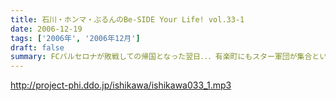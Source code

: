 ```yaml
---
title: 石川・ホンマ・ぶるんのBe-SIDE Your Life! vol.33-1
date: 2006-12-19
tags: ['2006年', '2006年12月']
draft: false
summary: FCバルセロナが敗戦しての帰国となった翌日．．．有楽町にもスター軍団が集合といきたいところなのでわあるが〜〜またもや暗雲ただよう『遅刻』のキーワード・・・昼夜逆転生活の賢人たちの集いにこの『お昼に収録』という現実はあまりにも過酷な仕打ちなのに違いない・・・意外や意外、記念すべき回であることも冒頭で発表！NAMAE
---
```


http://project-phi.ddo.jp/ishikawa/ishikawa033_1.mp3
